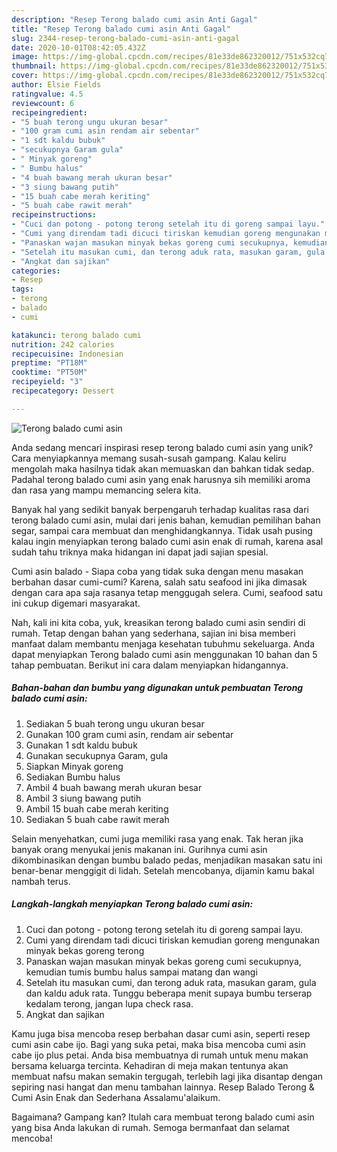 ```yaml
---
description: "Resep Terong balado cumi asin Anti Gagal"
title: "Resep Terong balado cumi asin Anti Gagal"
slug: 2344-resep-terong-balado-cumi-asin-anti-gagal
date: 2020-10-01T08:42:05.432Z
image: https://img-global.cpcdn.com/recipes/81e33de862320012/751x532cq70/terong-balado-cumi-asin-foto-resep-utama.jpg
thumbnail: https://img-global.cpcdn.com/recipes/81e33de862320012/751x532cq70/terong-balado-cumi-asin-foto-resep-utama.jpg
cover: https://img-global.cpcdn.com/recipes/81e33de862320012/751x532cq70/terong-balado-cumi-asin-foto-resep-utama.jpg
author: Elsie Fields
ratingvalue: 4.5
reviewcount: 6
recipeingredient:
- "5 buah terong ungu ukuran besar"
- "100 gram cumi asin rendam air sebentar"
- "1 sdt kaldu bubuk"
- "secukupnya Garam gula"
- " Minyak goreng"
- " Bumbu halus"
- "4 buah bawang merah ukuran besar"
- "3 siung bawang putih"
- "15 buah cabe merah keriting"
- "5 buah cabe rawit merah"
recipeinstructions:
- "Cuci dan potong - potong terong setelah itu di goreng sampai layu."
- "Cumi yang direndam tadi dicuci tiriskan kemudian goreng mengunakan minyak bekas goreng terong"
- "Panaskan wajan masukan minyak bekas goreng cumi secukupnya, kemudian tumis bumbu halus sampai matang dan wangi"
- "Setelah itu masukan cumi, dan terong aduk rata, masukan garam, gula dan kaldu aduk rata. Tunggu beberapa menit supaya bumbu terserap kedalam terong, jangan lupa check rasa."
- "Angkat dan sajikan"
categories:
- Resep
tags:
- terong
- balado
- cumi

katakunci: terong balado cumi 
nutrition: 242 calories
recipecuisine: Indonesian
preptime: "PT18M"
cooktime: "PT50M"
recipeyield: "3"
recipecategory: Dessert

---
```



![Terong balado cumi asin](https://img-global.cpcdn.com/recipes/81e33de862320012/751x532cq70/terong-balado-cumi-asin-foto-resep-utama.jpg)

Anda sedang mencari inspirasi resep terong balado cumi asin yang unik? Cara menyiapkannya memang susah-susah gampang. Kalau keliru mengolah maka hasilnya tidak akan memuaskan dan bahkan tidak sedap. Padahal terong balado cumi asin yang enak harusnya sih memiliki aroma dan rasa yang mampu memancing selera kita.

Banyak hal yang sedikit banyak berpengaruh terhadap kualitas rasa dari terong balado cumi asin, mulai dari jenis bahan, kemudian pemilihan bahan segar, sampai cara membuat dan menghidangkannya. Tidak usah pusing kalau ingin menyiapkan terong balado cumi asin enak di rumah, karena asal sudah tahu triknya maka hidangan ini dapat jadi sajian spesial.

Cumi asin balado - Siapa coba yang tidak suka dengan menu masakan berbahan dasar cumi-cumi? Karena, salah satu seafood ini jika dimasak dengan cara apa saja rasanya tetap menggugah selera. Cumi, seafood satu ini cukup digemari masyarakat.


Nah, kali ini kita coba, yuk, kreasikan terong balado cumi asin sendiri di rumah. Tetap dengan bahan yang sederhana, sajian ini bisa memberi manfaat dalam membantu menjaga kesehatan tubuhmu sekeluarga. Anda dapat menyiapkan Terong balado cumi asin menggunakan 10 bahan dan 5 tahap pembuatan. Berikut ini cara dalam menyiapkan hidangannya.

<!--inarticleads1-->

##### Bahan-bahan dan bumbu yang digunakan untuk pembuatan Terong balado cumi asin:

1. Sediakan 5 buah terong ungu ukuran besar
1. Gunakan 100 gram cumi asin, rendam air sebentar
1. Gunakan 1 sdt kaldu bubuk
1. Gunakan secukupnya Garam, gula
1. Siapkan  Minyak goreng
1. Sediakan  Bumbu halus
1. Ambil 4 buah bawang merah ukuran besar
1. Ambil 3 siung bawang putih
1. Ambil 15 buah cabe merah keriting
1. Sediakan 5 buah cabe rawit merah


Selain menyehatkan, cumi juga memiliki rasa yang enak. Tak heran jika banyak orang menyukai jenis makanan ini. Gurihnya cumi asin dikombinasikan dengan bumbu balado pedas, menjadikan masakan satu ini benar-benar menggigit di lidah. Setelah mencobanya, dijamin kamu bakal nambah terus. 

<!--inarticleads2-->

##### Langkah-langkah menyiapkan Terong balado cumi asin:

1. Cuci dan potong - potong terong setelah itu di goreng sampai layu.
1. Cumi yang direndam tadi dicuci tiriskan kemudian goreng mengunakan minyak bekas goreng terong
1. Panaskan wajan masukan minyak bekas goreng cumi secukupnya, kemudian tumis bumbu halus sampai matang dan wangi
1. Setelah itu masukan cumi, dan terong aduk rata, masukan garam, gula dan kaldu aduk rata. Tunggu beberapa menit supaya bumbu terserap kedalam terong, jangan lupa check rasa.
1. Angkat dan sajikan


Kamu juga bisa mencoba resep berbahan dasar cumi asin, seperti resep cumi asin cabe ijo. Bagi yang suka petai, maka bisa mencoba cumi asin cabe ijo plus petai. Anda bisa membuatnya di rumah untuk menu makan bersama keluarga tercinta. Kehadiran di meja makan tentunya akan membuat nafsu makan semakin tergugah, terlebih lagi jika disantap dengan sepiring nasi hangat dan menu tambahan lainnya. Resep Balado Terong &amp; Cumi Asin Enak dan Sederhana Assalamu&#39;alaikum. 

Bagaimana? Gampang kan? Itulah cara membuat terong balado cumi asin yang bisa Anda lakukan di rumah. Semoga bermanfaat dan selamat mencoba!

